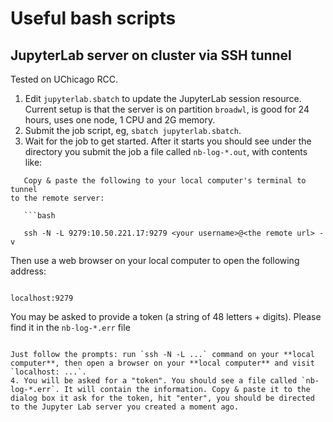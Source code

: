 # Useful bash scripts

## JupyterLab server on cluster via SSH tunnel

Tested on UChicago RCC. 

1. Edit `jupyterlab.sbatch` to update the JupyterLab session resource. Current setup is that the server is on partition `broadwl`, is good for 24 hours, uses one node, 1 CPU and 2G memory.
2. Submit the job script, eg, `sbatch jupyterlab.sbatch`.
3. Wait for the job to get started. After it starts you should see under the directory you submit the job a file called `nb-log-*.out`, with contents like:

```
   Copy & paste the following to your local computer's terminal to tunnel 
to the remote server:

   ```bash

   ssh -N -L 9279:10.50.221.17:9279 <your username>@<the remote url> -v

   ```

   Then use a web browser on your local computer to open the following
address:
 
   ```google-chrome

   localhost:9279

   ```

   You may be asked to provide a token (a string of 48 letters + digits). Please find it in the `nb-log-*.err` file

```

Just follow the prompts: run `ssh -N -L ...` command on your **local computer**, then open a browser on your **local computer** and visit `localhost: ...`.
4. You will be asked for a "token". You should see a file called `nb-log-*.err`. It will contain the information. Copy & paste it to the dialog box it ask for the token, hit "enter", you should be directed to the Jupyter Lab server you created a moment ago.
